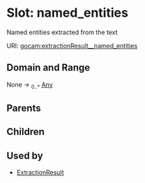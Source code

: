
# Slot: named_entities


Named entities extracted from the text

URI: [gocam:extractionResult__named_entities](http://w3id.org/ontogpt/gocam/extractionResult__named_entities)


## Domain and Range

None &#8594;  <sub>0..\*</sub> [Any](Any.md)

## Parents


## Children


## Used by

 * [ExtractionResult](ExtractionResult.md)
